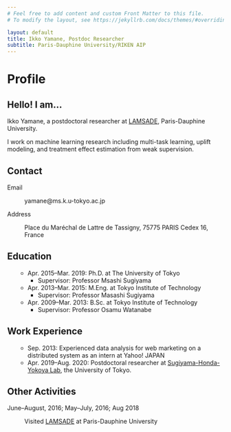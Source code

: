 ```yaml
---
# Feel free to add content and custom Front Matter to this file.
# To modify the layout, see https://jekyllrb.com/docs/themes/#overriding-theme-defaults

layout: default
title: Ikko Yamane, Postdoc Researcher
subtitle: Paris-Dauphine University/RIKEN AIP
---
```

<h1 class="content title">
Profile
</h1>

<section class="section">
	<div class="container">
		<h1 class="title">Hello! I am...</h1>
<div class="content" markdown="1">

Ikko Yamane, a postdoctoral researcher at [LAMSADE](https://www.lamsade.dauphine.fr/), Paris-Dauphine University.

I work on machine learning research including multi-task learning, uplift modeling, and treatment effect estimation from weak supervision.

</div>
	</div>
</section>

<section class="section">
	<div class="container">
		<h1 class="title">Contact</h1>
		<dl class="content">
			<dt>Email</dt>
			<dd><p>yamane@ms.k.u-tokyo.ac.jp</p></dd>
			<dt>Address</dt>
			<dd><p>Place du Mar&eacute;chal de Lattre de Tassigny, 75775 PARIS Cedex 16, France</p></dd>
		</dl>
	</div>
</section>

<section class="section">
	<div class="container">
		<h1 class="title">Education</h1>
		<ul class="content">
<div markdown="1">  <!-- Don't indent!!! -->

- Apr. 2015&ndash;Mar. 2019: Ph.D. at The University of Tokyo
    - Supervisor: Professor Msashi Sugiyama
- Apr. 2013&ndash;Mar. 2015: M.Eng. at Tokyo Institute of Technology
    - Supervisor: Professor Masashi Sugiyama
- Apr. 2009&ndash;Mar. 2013: B.Sc. at Tokyo Institute of Technology
    - Supervisor: Professor Osamu Watanabe

</div>
		</ul>
	</div>
</section>

<section class="section">
	<div class="container">
		<h1 class="title">Work Experience</h1>
			<ul class="content">
<div markdown="1">  <!-- Don't indent!!! -->

- Sep. 2013: Experienced data analysis for web marketing on a distributed system as an intern at Yahoo! JAPAN
- Apr. 2019&ndash;Aug. 2020: Postdoctoral researcher at [Sugiyama-Honda-Yokoya Lab](http://www.ms.k.u-tokyo.ac.jp/), the University of Tokyo.

</div>
			</ul>
	</div>
</section>

<section class="section">
	<div class="container">
		<h1 class="title">Other Activities</h1>
		<dl class="content">
			<dt>June&ndash;August, 2016; May&ndash;July, 2016; Aug 2018</dt>
			<dd><p>Visited <a href="https://www.lamsade.dauphine.fr">LAMSADE</a> at Paris-Dauphine University</p></dd>
		</dl>
	</div>
</section>

<div id="footer">
	<div id="footer-text">
	</div>
</div>

